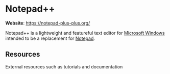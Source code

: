 # Notepad++

**Website**: <https://notepad-plus-plus.org/>

Notepad++ is a lightweight and featureful text editor for [Microsoft
Windows](/topics/windows) intended to be a replacement for
[Notepad](/tools/Notepad).

## Resources

External resources such as tutorials and documentation
